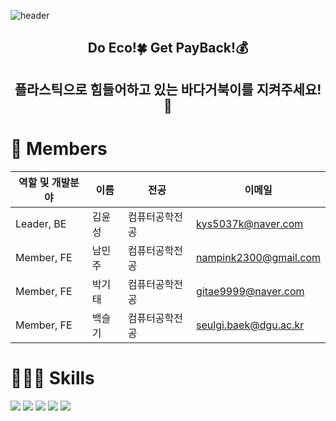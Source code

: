 ![header](https://capsule-render.vercel.app/api?type=waving&color=8FD36F&height=300&section=header&text=Eco$Back&fontSize=90&fontColor=FFFFFF)

<h2 align="center">Do Eco!🍀 Get PayBack!💰</h2>
<h2 align="center">플라스틱으로 힘들어하고 있는 바다거북이를 지켜주세요!🐢</h2>
<h1>👋 Members</h1>

| 역할 및 개발분야 | 이름 | 전공 | 이메일 |
| --- | --- | --- | --- |
| Leader, BE | 김윤성 | 컴퓨터공학전공 | kys5037k@naver.com |
| Member, FE | 남민주 | 컴퓨터공학전공 | nampink2300@gmail.com |
| Member, FE | 박기태 | 컴퓨터공학전공 | gitae9999@naver.com |
| Member, FE | 백슬기 | 컴퓨터공학전공 | seulgi.baek@dgu.ac.kr |

<h1>🧑🏻‍💻 Skills</h1>

<p>
    <img src="https://img.shields.io/badge/Python-3776AB?style=for-the-badge&logo=Python&logoColor=white">
    <img src="https://img.shields.io/badge/Django-092E20?style=for-the-badge&logo=Django&logoColor=white">
    <img src="https://img.shields.io/badge/JavaScript-F7DF1E?style=for-the-badge&logo=JavaScript&logoColor=white">
    <img src="https://img.shields.io/badge/CSS-1572B6?style=for-the-badge&logo=CSS&logoColor=white">
    <img src="https://img.shields.io/badge/OpenCV-5C3EE8?style=for-the-badge&logo=OpenCV&logoColor=white">
</p>